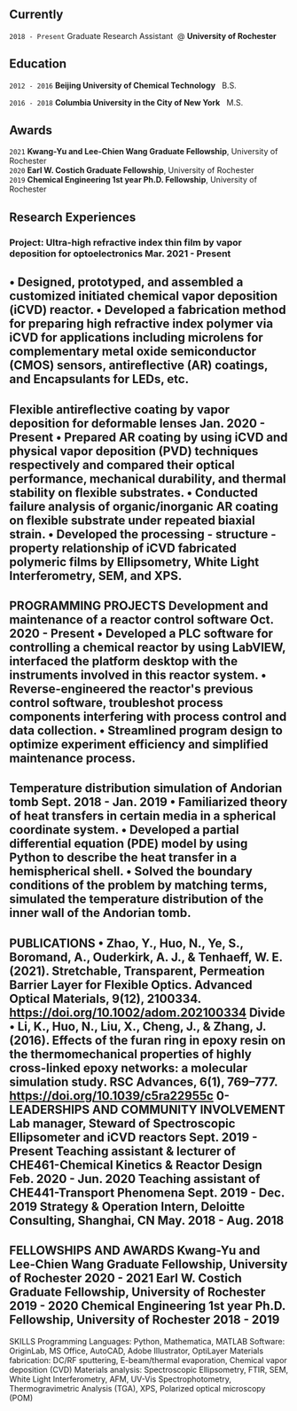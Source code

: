 

## Currently

`2018 - Present`
Graduate Research Assistant &nbsp;@&nbsp;__University of Rochester__

## Education

`2012 - 2016`
__Beijing University of Chemical Technology__
&nbsp; B.S.

`2016 - 2018`
__Columbia University in the City of New York__
&nbsp; M.S. 

## Awards

`2021`
__Kwang-Yu and Lee-Chien Wang Graduate Fellowship__, University of Rochester<br />
`2020`
__Earl W. Costich Graduate Fellowship__, University of Rochester<br />
`2019`
__Chemical Engineering 1st year Ph.D. Fellowship__, University of Rochester


## Research Experiences
### Project: Ultra-high refractive index thin film by vapor deposition for optoelectronics	             Mar. 2021 - Present
•	Designed, prototyped, and assembled a customized initiated chemical vapor deposition (iCVD) reactor.
•	Developed a fabrication method for preparing high refractive index polymer via iCVD for applications including microlens for complementary metal oxide semiconductor (CMOS) sensors, antireflective (AR) coatings, and Encapsulants for LEDs, etc.
-
Flexible antireflective coating by vapor deposition for deformable lenses                              Jan. 2020 - Present
•	Prepared AR coating by using iCVD and physical vapor deposition (PVD) techniques respectively and compared their optical performance, mechanical durability, and thermal stability on flexible substrates.
•	Conducted failure analysis of organic/inorganic AR coating on flexible substrate under repeated biaxial strain.
•	Developed the processing - structure - property relationship of iCVD fabricated polymeric films by Ellipsometry, White Light Interferometry, SEM, and XPS. 
-
PROGRAMMING PROJECTS
   Development and maintenance of a reactor control software                                              Oct. 2020 - Present
•	Developed a PLC software for controlling a chemical reactor by using LabVIEW, interfaced the platform desktop with the instruments involved in this reactor system.
•	Reverse-engineered the reactor's previous control software, troubleshot process components interfering with process control and data collection.
•	Streamlined program design to optimize experiment efficiency and simplified maintenance process.
-
Temperature distribution simulation of Andorian tomb 				         Sept. 2018 - Jan. 2019
•	Familiarized theory of heat transfers in certain media in a spherical coordinate system.
•	Developed a partial differential equation (PDE) model by using Python to describe the heat transfer in a hemispherical shell.
•	Solved the boundary conditions of the problem by matching terms, simulated the temperature distribution of the inner wall of the Andorian tomb.
-
PUBLICATIONS
•	Zhao, Y., Huo, N., Ye, S., Boromand, A., Ouderkirk, A. J., & Tenhaeff, W. E. (2021). Stretchable, Transparent, Permeation Barrier Layer for Flexible Optics. Advanced Optical Materials, 9(12), 2100334. https://doi.org/10.1002/adom.202100334 
Divide 
•	Li, K., Huo, N., Liu, X., Cheng, J., & Zhang, J. (2016). Effects of the furan ring in epoxy resin on the thermomechanical properties of highly cross-linked epoxy networks: a molecular simulation study. RSC Advances, 6(1), 769–777. https://doi.org/10.1039/c5ra22955c
0-
LEADERSHIPS AND COMMUNITY INVOLVEMENT
Lab manager, Steward of Spectroscopic Ellipsometer and iCVD reactors	Sept. 2019 - Present
Teaching assistant & lecturer of CHE461-Chemical Kinetics & Reactor Design	Feb. 2020 - Jun. 2020
Teaching assistant of CHE441-Transport Phenomena	Sept. 2019 - Dec. 2019
Strategy & Operation Intern, Deloitte Consulting, Shanghai, CN	May. 2018 - Aug. 2018
-
FELLOWSHIPS AND AWARDS
Kwang-Yu and Lee-Chien Wang Graduate Fellowship, University of Rochester                                                                       	2020 - 2021
Earl W. Costich Graduate Fellowship, University of Rochester                                                          	2019 - 2020
Chemical Engineering 1st year Ph.D. Fellowship, University of Rochester                        	2018 - 2019
-
SKILLS
Programming Languages: Python, Mathematica, MATLAB
Software: OriginLab, MS Office, AutoCAD, Adobe Illustrator, OptiLayer
Materials fabrication: DC/RF sputtering, E-beam/thermal evaporation, Chemical vapor deposition (CVD)
Materials analysis: Spectroscopic Ellipsometry, FTIR, SEM, White Light Interferometry, AFM, UV-Vis Spectrophotometry, Thermogravimetric Analysis (TGA), XPS, Polarized optical microscopy (POM)
